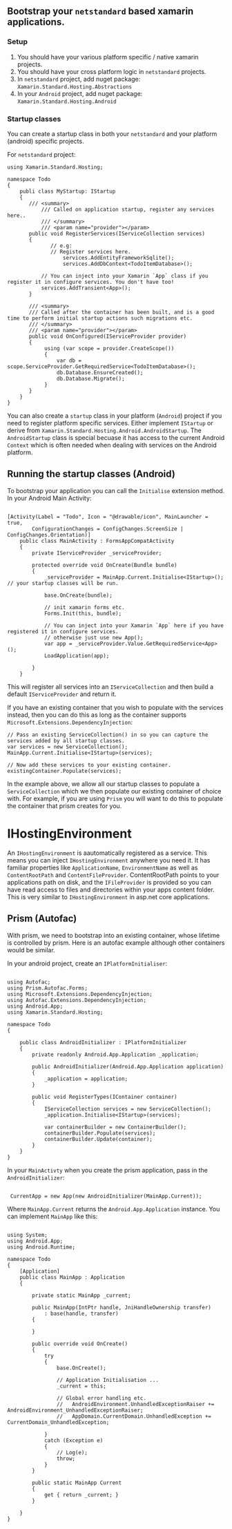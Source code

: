 
## Bootstrap your `netstandard` based xamarin applications.


### Setup

1. You should have your various platform specific / native xamarin projects.
2. You should have your cross platform logic in `netstandard` projects.
2. In `netstandard` project, add nuget package: `Xamarin.Standard.Hosting.Abstractions`
3. In your `Android` project, add nuget package: `Xamarin.Standard.Hosting.Android`

### Startup classes

You can create a startup class in both your `netstandard` and your platform (android) specific projects.

For `netstandard` project:

```
using Xamarin.Standard.Hosting;

namespace Todo
{
    publi class MyStartup: IStartup
    {
	   /// <summary>
           /// Called on application startup, register any services here..
           /// </summary>
           /// <param name="provider"></param>
	   public void RegisterServices(IServiceCollection services)
	   {
	          // e.g:
	          // Register services here.
                  services.AddEntityFrameworkSqlite();
                  services.AddDbContext<TodoItemDatabase>();

		   // You can inject into your Xamarin `App` class if you register it in configure services. You don't have too!
		   services.AddTransient<App>();     
	   }

       /// <summary>
       /// Called after the container has been built, and is a good time to perform initial startup actions such migrations etc.
       /// </summary>
       /// <param name="provider"></param>
       public void OnConfigured(IServiceProvider provider)
	   {
		    using (var scope = provider.CreateScope())
            {
                var db = scope.ServiceProvider.GetRequiredService<TodoItemDatabase>();
                db.Database.EnsureCreated();
                db.Database.Migrate();
            }
	   }
    }
}

```

You can also create a `startup` class in your platform (`Android`) project if you need to register platform specific services.
Either implement `IStartup` or derive from `Xamarin.Standard.Hosting.Android.AndroidStartup`.
The `AndroidStartup` class is special becuase it has access to the current Android `Context` which is often needed when dealing with services on the Android platform.


## Running the startup classes (Android)

To bootstrap your application you can call the `Initialise` extension method. In your Android Main Activity:

```

[Activity(Label = "Todo", Icon = "@drawable/icon", MainLauncher = true,
        ConfigurationChanges = ConfigChanges.ScreenSize | ConfigChanges.Orientation)]
    public class MainActivity : FormsAppCompatActivity
    {
        private IServiceProvider _serviceProvider;

        protected override void OnCreate(Bundle bundle)
        {
			_serviceProvider = MainApp.Current.Initialise<IStartup>();    // your startup classes will be run.    

			base.OnCreate(bundle);

			// init xamarin forms etc.
			Forms.Init(this, bundle);

			// You can inject into your Xamarin `App` here if you have registered it in configure services.
			// otherwise just use new App();
			var app = _serviceProvider.Value.GetRequiredService<App>();
			LoadApplication(app);

		}
    }
```

This will register all services into an `IServiceCollection` and then build a default `IServiceProvider` and return it.

If you have an existing container that you wish to populate with the services instead, then you can do this as long as the container supports `Microsoft.Extensions.DependencyInjection`:


```
// Pass an existing ServiceCollection() in so you can capture the services added by all startup classes.
var services = new ServiceCollection();
MainApp.Current.Initialise<IStartup>(services);

// Now add these services to your existing container.
existingContainer.Populate(services);

```

In the example above, we allow all our startup classes to populate a `ServiceCollection` which we then populate our existing container of choice with. For example, if you are using `Prism` you will want to do this to populate the container that prism creates for you.

# IHostingEnvironment

An `IHostingEnvironment` is aautomatically registered as a service. This means you can inject `IHostingEnvironment` anywhere you need it.
It has familiar properties like `ApplicationName`, `EnvironmentName` as well as `ContentRootPath` and `ContentFileProvider`.
ContentRootPath points to your applications path on disk, and the `IFileProvider` is provided so you can have read access to files and directories within your apps content folder.
This is very similar to `IHostingEnvironment` in asp.net core applications.


## Prism (Autofac)
With prism, we need to bootstrap into an existing container, whose lifetime is controlled by prism.
Here is an autofac example although other containers would be similar.

In your android project, create an `IPlatformInitialiser`:

```

using Autofac;
using Prism.Autofac.Forms;
using Microsoft.Extensions.DependencyInjection;
using Autofac.Extensions.DependencyInjection;
using Android.App;
using Xamarin.Standard.Hosting;

namespace Todo
{

    public class AndroidInitializer : IPlatformInitializer
    {
        private readonly Android.App.Application _application;

        public AndroidInitializer(Android.App.Application application)
        {
            _application = application;
        }

        public void RegisterTypes(IContainer container)
        {
            IServiceCollection services = new ServiceCollection();
            _application.Initialise<IStartup>(services);

            var containerBuilder = new ContainerBuilder();
            containerBuilder.Populate(services);
            containerBuilder.Update(container);
        }
    }
}

```

In your `MainActivty` when you create the prism application, pass in the `AndroidInitializer`:

```

 CurrentApp = new App(new AndroidInitializer(MainApp.Current));

```

Where `MainApp.Current` returns the `Android.App.Application` instance. You can implement `MainApp` like this:

```

using System;
using Android.App;
using Android.Runtime;

namespace Todo
{
    [Application]
    public class MainApp : Application
    {

        private static MainApp _current;

        public MainApp(IntPtr handle, JniHandleOwnership transfer)
            : base(handle, transfer)
        {

        }

        public override void OnCreate()
        {
            try
            {
                base.OnCreate();

                // Application Initialisation ...
                _current = this;

                // Global error handling etc.
                //   AndroidEnvironment.UnhandledExceptionRaiser += AndroidEnvironment_UnhandledExceptionRaiser;
                //   AppDomain.CurrentDomain.UnhandledException += CurrentDomain_UnhandledException;

            }
            catch (Exception e)
            {
                // Log(e);
                throw;
            }
        }

        public static MainApp Current
        {
            get { return _current; }
        }

    }
}

```